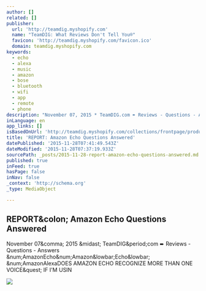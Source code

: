 ```yaml
---
author: []
related: []
publisher:
  url: 'http://teamdig.myshopify.com'
  name: "TeamDIG: What Reviews Don't Tell You®"
  favicon: 'http://teamdig.myshopify.com/favicon.ico'
  domain: teamdig.myshopify.com
keywords:
  - echo
  - alexa
  - music
  - amazon
  - bose
  - bluetooth
  - wifi
  - app
  - remote
  - phone
description: "November 07, 2015 * TeamDIG.com ➨ Reviews - Questions - Answers #AmazonEcho#Amazon_Echo_ #AmazonAlexaDOES AMAZON ECHO RECOGNIZE MORE THAN ONE VOICE? IF I'M USIN"
inLanguage: en
app_links: []
isBasedOnUrl: 'http://teamdig.myshopify.com/collections/frontpage/products/report-amazon-echo-questions-answered'
title: 'REPORT: Amazon Echo Questions Answered'
datePublished: '2015-11-28T07:41:49.543Z'
dateModified: '2015-11-28T07:37:19.933Z'
sourcePath: _posts/2015-11-28-report-amazon-echo-questions-answered.md
published: true
inFeed: true
hasPage: false
inNav: false
_context: 'http://schema.org'
_type: MediaObject

---
```

<article style=""><h1>REPORT&amp;colon; Amazon Echo Questions Answered</h1><p>November 07&amp;comma; 2015 &amp;midast; TeamDIG&amp;period;com ➨ Reviews - Questions - Answers &amp;num;AmazonEcho&amp;num;Amazon&amp;lowbar;Echo&amp;lowbar; &amp;num;AmazonAlexaDOES AMAZON ECHO RECOGNIZE MORE THAN ONE VOICE&amp;quest; IF I'M USIN</p><img src="https://cdn.shopify.com/s/assets/admin/no-image-medium-3d8cc48bd078edcd544c8d60f929ed2d8800a3fc52e0f602e84b1767e392bfcd.gif" /></article>